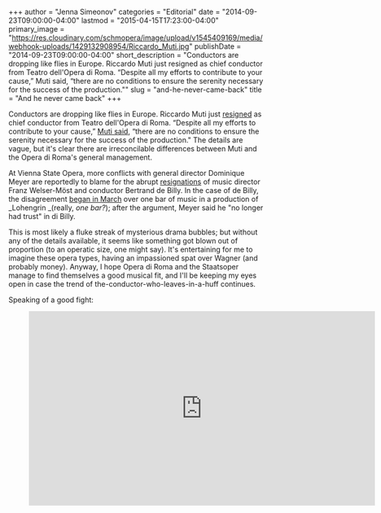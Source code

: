 +++
author = "Jenna Simeonov"
categories = "Editorial"
date = "2014-09-23T09:00:00-04:00"
lastmod = "2015-04-15T17:23:00-04:00"
primary_image = "https://res.cloudinary.com/schmopera/image/upload/v1545409169/media/webhook-uploads/1429132908954/Riccardo_Muti.jpg"
publishDate = "2014-09-23T09:00:00-04:00"
short_description = "Conductors are dropping like flies in Europe. Riccardo Muti just resigned as chief conductor from Teatro dell&#039;Opera di Roma. “Despite all my efforts to contribute to your cause,” Muti said, “there are no conditions to ensure the serenity necessary for the success of the production.&quot;"
slug = "and-he-never-came-back"
title = "And he never came back"
+++

Conductors are dropping like flies in Europe. Riccardo Muti just [resigned](http://www.theguardian.com/world/2014/sep/22/riccardo-muti-severs-ties-opera-rome) as chief conductor from Teatro dell'Opera di Roma. “Despite all my efforts to contribute to your cause,” [Muti said](http://www.wqxr.org/#!/story/riccardo-muti-quits-rome-opera-conductor/), “there are no conditions to ensure the serenity necessary for the success of the production." The details are vague, but it's clear there are irreconcilable differences between Muti and the Opera di Roma's general management.

At Vienna State Opera, more conflicts with general director Dominique Meyer are reportedly to blame for the abrupt [resignations](http://www.wqxr.org/#!/story/riccardo-muti-quits-rome-opera-conductor/) of music director Franz Welser-Möst and conductor Bertrand de Billy. In the case of de Billy, the disagreement [began in March](http://www.kctv5.com/story/26541560/2nd-conductor-resigns-from-vienna-state-opera) over one bar of music in a production of _Lohengrin _(really, _one bar?_); after the argument, Meyer said he "no longer had trust" in di Billy.

This is most likely a fluke streak of mysterious drama bubbles; but without any of the details available, it seems like something got blown out of proportion (to an operatic size, one might say). It's entertaining for me to imagine these opera types, having an impassioned spat over Wagner (and probably money). Anyway, I hope Opera di Roma and the Staatsoper manage to find themselves a good musical fit, and I'll be keeping my eyes open in case the trend of the-conductor-who-leaves-in-a-huff continues.

Speaking of a good fight:

<figure data-type="video">
<iframe width="680" height="382" src="https://www.youtube.com/embed/tWSMQlPTMNg" frameborder="0" allowfullscreen></iframe>
</figure>
